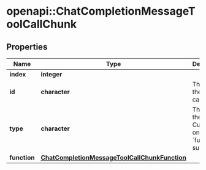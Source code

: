 # openapi::ChatCompletionMessageToolCallChunk


## Properties
Name | Type | Description | Notes
------------ | ------------- | ------------- | -------------
**index** | **integer** |  | 
**id** | **character** | The ID of the tool call. | [optional] 
**type** | **character** | The type of the tool. Currently, only &#x60;function&#x60; is supported. | [optional] [Enum: [function]] 
**function** | [**ChatCompletionMessageToolCallChunkFunction**](ChatCompletionMessageToolCallChunk_function.md) |  | [optional] 


